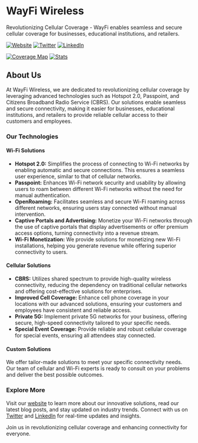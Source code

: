 # WayFi Wireless

Revolutionizing Cellular Coverage - WayFi enables seamless and secure cellular coverage for businesses, educational institutions, and retailers.

[![Website](https://img.shields.io/badge/Website-WayFi%20Wireless-blue)](https://wayfiwireless.com)
[![Twitter](https://img.shields.io/badge/Twitter-@wayfiwireless-1DA1F2?logo=twitter)](https://twitter.com/wayfiwireless)
[![LinkedIn](https://img.shields.io/badge/LinkedIn-WayFi%20Wireless-0077B5?logo=linkedin)](https://www.linkedin.com/company/wayfi)


[![Coverage Map](https://img.shields.io/badge/Map-WayFi%20Coverage%20Map-blue)](https://wayfiwireless.com/map)
[![Stats](https://img.shields.io/badge/Stats-Network%20Stats-blue)](https://wayfiwireless.com/stats)

## About Us

At WayFi Wireless, we are dedicated to revolutionizing cellular coverage by leveraging advanced technologies such as Hotspot 2.0, Passpoint, and Citizens Broadband Radio Service (CBRS). Our solutions enable seamless and secure connectivity, making it easier for businesses, educational institutions, and retailers to provide reliable cellular access to their customers and employees.

### Our Technologies

#### Wi-Fi Solutions

- **Hotspot 2.0:** Simplifies the process of connecting to Wi-Fi networks by enabling automatic and secure connections. This ensures a seamless user experience, similar to that of cellular networks.
- **Passpoint:** Enhances Wi-Fi network security and usability by allowing users to roam between different Wi-Fi networks without the need for manual authentication.
- **OpenRoaming:** Facilitates seamless and secure Wi-Fi roaming across different networks, ensuring users stay connected without manual intervention.
- **Captive Portals and Advertising:** Monetize your Wi-Fi networks through the use of captive portals that display advertisements or offer premium access options, turning connectivity into a revenue stream.
- **Wi-Fi Monetization:** We provide solutions for monetizing new Wi-Fi installations, helping you generate revenue while offering superior connectivity to users.

#### Cellular Solutions

- **CBRS:** Utilizes shared spectrum to provide high-quality wireless connectivity, reducing the dependency on traditional cellular networks and offering cost-effective solutions for enterprises.
- **Improved Cell Coverage:** Enhance cell phone coverage in your locations with our advanced solutions, ensuring your customers and employees have consistent and reliable access.
- **Private 5G:** Implement private 5G networks for your business, offering secure, high-speed connectivity tailored to your specific needs.
- **Special Event Coverage:** Provide reliable and robust cellular coverage for special events, ensuring all attendees stay connected.

#### Custom Solutions

We offer tailor-made solutions to meet your specific connectivity needs. Our team of cellular and Wi-Fi experts is ready to consult on your problems and deliver the best possible outcomes.

### Explore More

Visit our [website](https://wayfiwireless.com) to learn more about our innovative solutions, read our latest blog posts, and stay updated on industry trends. Connect with us on [Twitter](https://twitter.com/wayfiwireless) and [LinkedIn](https://www.linkedin.com/company/wayfi) for real-time updates and insights.

Join us in revolutionizing cellular coverage and enhancing connectivity for everyone.
